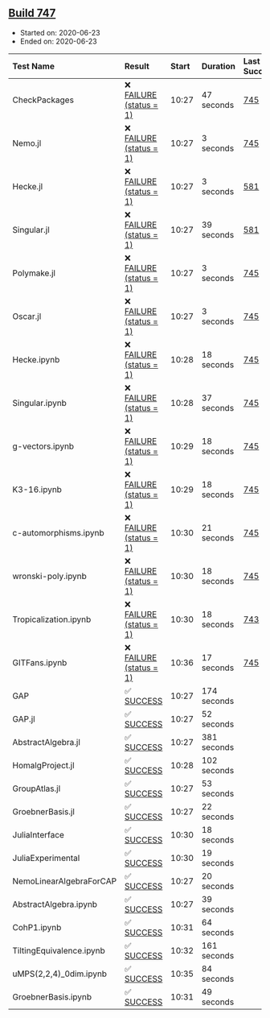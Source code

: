 ## [Build 747](https://oscarci.mathematik.uni-kl.de/job/oscar-julia-1.4/747/)

* Started on: 2020-06-23
* Ended on: 2020-06-23

| Test Name    | Result | Start | Duration | Last Success | First Failure |
|:-------------|:-------|:------|:---------|:-------------|:--------------|
| CheckPackages | ❌ [FAILURE (status = 1)](https://oscarci.mathematik.uni-kl.de/job/oscar-julia-1.4/747/artifact/logs/build-747/CheckPackages.log) | 10:27 | 47 seconds | [745](https://oscarci.mathematik.uni-kl.de/job/oscar-julia-1.4/745/) | [746](https://oscarci.mathematik.uni-kl.de/job/oscar-julia-1.4/746/) |
| Nemo.jl | ❌ [FAILURE (status = 1)](https://oscarci.mathematik.uni-kl.de/job/oscar-julia-1.4/747/artifact/logs/build-747/Nemo.jl.log) | 10:27 | 3 seconds | [745](https://oscarci.mathematik.uni-kl.de/job/oscar-julia-1.4/745/) | [746](https://oscarci.mathematik.uni-kl.de/job/oscar-julia-1.4/746/) |
| Hecke.jl | ❌ [FAILURE (status = 1)](https://oscarci.mathematik.uni-kl.de/job/oscar-julia-1.4/747/artifact/logs/build-747/Hecke.jl.log) | 10:27 | 3 seconds | [581](https://oscarci.mathematik.uni-kl.de/job/oscar-julia-1.4/581/) | [582](https://oscarci.mathematik.uni-kl.de/job/oscar-julia-1.4/582/) |
| Singular.jl | ❌ [FAILURE (status = 1)](https://oscarci.mathematik.uni-kl.de/job/oscar-julia-1.4/747/artifact/logs/build-747/Singular.jl.log) | 10:27 | 39 seconds | [581](https://oscarci.mathematik.uni-kl.de/job/oscar-julia-1.4/581/) | [582](https://oscarci.mathematik.uni-kl.de/job/oscar-julia-1.4/582/) |
| Polymake.jl | ❌ [FAILURE (status = 1)](https://oscarci.mathematik.uni-kl.de/job/oscar-julia-1.4/747/artifact/logs/build-747/Polymake.jl.log) | 10:27 | 3 seconds | [745](https://oscarci.mathematik.uni-kl.de/job/oscar-julia-1.4/745/) | [746](https://oscarci.mathematik.uni-kl.de/job/oscar-julia-1.4/746/) |
| Oscar.jl | ❌ [FAILURE (status = 1)](https://oscarci.mathematik.uni-kl.de/job/oscar-julia-1.4/747/artifact/logs/build-747/Oscar.jl.log) | 10:27 | 3 seconds | [745](https://oscarci.mathematik.uni-kl.de/job/oscar-julia-1.4/745/) | [746](https://oscarci.mathematik.uni-kl.de/job/oscar-julia-1.4/746/) |
| Hecke.ipynb | ❌ [FAILURE (status = 1)](https://oscarci.mathematik.uni-kl.de/job/oscar-julia-1.4/747/artifact/logs/build-747/Hecke.ipynb.log) | 10:28 | 18 seconds | [745](https://oscarci.mathematik.uni-kl.de/job/oscar-julia-1.4/745/) | [746](https://oscarci.mathematik.uni-kl.de/job/oscar-julia-1.4/746/) |
| Singular.ipynb | ❌ [FAILURE (status = 1)](https://oscarci.mathematik.uni-kl.de/job/oscar-julia-1.4/747/artifact/logs/build-747/Singular.ipynb.log) | 10:28 | 37 seconds | [745](https://oscarci.mathematik.uni-kl.de/job/oscar-julia-1.4/745/) | [746](https://oscarci.mathematik.uni-kl.de/job/oscar-julia-1.4/746/) |
| g-vectors.ipynb | ❌ [FAILURE (status = 1)](https://oscarci.mathematik.uni-kl.de/job/oscar-julia-1.4/747/artifact/logs/build-747/g-vectors.ipynb.log) | 10:29 | 18 seconds | [745](https://oscarci.mathematik.uni-kl.de/job/oscar-julia-1.4/745/) | [746](https://oscarci.mathematik.uni-kl.de/job/oscar-julia-1.4/746/) |
| K3-16.ipynb | ❌ [FAILURE (status = 1)](https://oscarci.mathematik.uni-kl.de/job/oscar-julia-1.4/747/artifact/logs/build-747/K3-16.ipynb.log) | 10:29 | 18 seconds | [745](https://oscarci.mathematik.uni-kl.de/job/oscar-julia-1.4/745/) | [746](https://oscarci.mathematik.uni-kl.de/job/oscar-julia-1.4/746/) |
| c-automorphisms.ipynb | ❌ [FAILURE (status = 1)](https://oscarci.mathematik.uni-kl.de/job/oscar-julia-1.4/747/artifact/logs/build-747/c-automorphisms.ipynb.log) | 10:30 | 21 seconds | [745](https://oscarci.mathematik.uni-kl.de/job/oscar-julia-1.4/745/) | [746](https://oscarci.mathematik.uni-kl.de/job/oscar-julia-1.4/746/) |
| wronski-poly.ipynb | ❌ [FAILURE (status = 1)](https://oscarci.mathematik.uni-kl.de/job/oscar-julia-1.4/747/artifact/logs/build-747/wronski-poly.ipynb.log) | 10:30 | 18 seconds | [745](https://oscarci.mathematik.uni-kl.de/job/oscar-julia-1.4/745/) | [746](https://oscarci.mathematik.uni-kl.de/job/oscar-julia-1.4/746/) |
| Tropicalization.ipynb | ❌ [FAILURE (status = 1)](https://oscarci.mathematik.uni-kl.de/job/oscar-julia-1.4/747/artifact/logs/build-747/Tropicalization.ipynb.log) | 10:30 | 18 seconds | [743](https://oscarci.mathematik.uni-kl.de/job/oscar-julia-1.4/743/) | [744](https://oscarci.mathematik.uni-kl.de/job/oscar-julia-1.4/744/) |
| GITFans.ipynb | ❌ [FAILURE (status = 1)](https://oscarci.mathematik.uni-kl.de/job/oscar-julia-1.4/747/artifact/logs/build-747/GITFans.ipynb.log) | 10:36 | 17 seconds | [745](https://oscarci.mathematik.uni-kl.de/job/oscar-julia-1.4/745/) | [746](https://oscarci.mathematik.uni-kl.de/job/oscar-julia-1.4/746/) |
| GAP | ✅ [SUCCESS](https://oscarci.mathematik.uni-kl.de/job/oscar-julia-1.4/747/artifact/logs/build-747/GAP.log) | 10:27 | 174 seconds |  |  |
| GAP.jl | ✅ [SUCCESS](https://oscarci.mathematik.uni-kl.de/job/oscar-julia-1.4/747/artifact/logs/build-747/GAP.jl.log) | 10:27 | 52 seconds |  |  |
| AbstractAlgebra.jl | ✅ [SUCCESS](https://oscarci.mathematik.uni-kl.de/job/oscar-julia-1.4/747/artifact/logs/build-747/AbstractAlgebra.jl.log) | 10:27 | 381 seconds |  |  |
| HomalgProject.jl | ✅ [SUCCESS](https://oscarci.mathematik.uni-kl.de/job/oscar-julia-1.4/747/artifact/logs/build-747/HomalgProject.jl.log) | 10:28 | 102 seconds |  |  |
| GroupAtlas.jl | ✅ [SUCCESS](https://oscarci.mathematik.uni-kl.de/job/oscar-julia-1.4/747/artifact/logs/build-747/GroupAtlas.jl.log) | 10:27 | 53 seconds |  |  |
| GroebnerBasis.jl | ✅ [SUCCESS](https://oscarci.mathematik.uni-kl.de/job/oscar-julia-1.4/747/artifact/logs/build-747/GroebnerBasis.jl.log) | 10:27 | 22 seconds |  |  |
| JuliaInterface | ✅ [SUCCESS](https://oscarci.mathematik.uni-kl.de/job/oscar-julia-1.4/747/artifact/logs/build-747/JuliaInterface.log) | 10:30 | 18 seconds |  |  |
| JuliaExperimental | ✅ [SUCCESS](https://oscarci.mathematik.uni-kl.de/job/oscar-julia-1.4/747/artifact/logs/build-747/JuliaExperimental.log) | 10:30 | 19 seconds |  |  |
| NemoLinearAlgebraForCAP | ✅ [SUCCESS](https://oscarci.mathematik.uni-kl.de/job/oscar-julia-1.4/747/artifact/logs/build-747/NemoLinearAlgebraForCAP.log) | 10:27 | 20 seconds |  |  |
| AbstractAlgebra.ipynb | ✅ [SUCCESS](https://oscarci.mathematik.uni-kl.de/job/oscar-julia-1.4/747/artifact/logs/build-747/AbstractAlgebra.ipynb.log) | 10:27 | 39 seconds |  |  |
| CohP1.ipynb | ✅ [SUCCESS](https://oscarci.mathematik.uni-kl.de/job/oscar-julia-1.4/747/artifact/logs/build-747/CohP1.ipynb.log) | 10:31 | 64 seconds |  |  |
| TiltingEquivalence.ipynb | ✅ [SUCCESS](https://oscarci.mathematik.uni-kl.de/job/oscar-julia-1.4/747/artifact/logs/build-747/TiltingEquivalence.ipynb.log) | 10:32 | 161 seconds |  |  |
| uMPS(2,2,4)_0dim.ipynb | ✅ [SUCCESS](https://oscarci.mathematik.uni-kl.de/job/oscar-julia-1.4/747/artifact/logs/build-747/uMPS-2-2-4-_0dim.ipynb.log) | 10:35 | 84 seconds |  |  |
| GroebnerBasis.ipynb | ✅ [SUCCESS](https://oscarci.mathematik.uni-kl.de/job/oscar-julia-1.4/747/artifact/logs/build-747/GroebnerBasis.ipynb.log) | 10:31 | 49 seconds |  |  |
